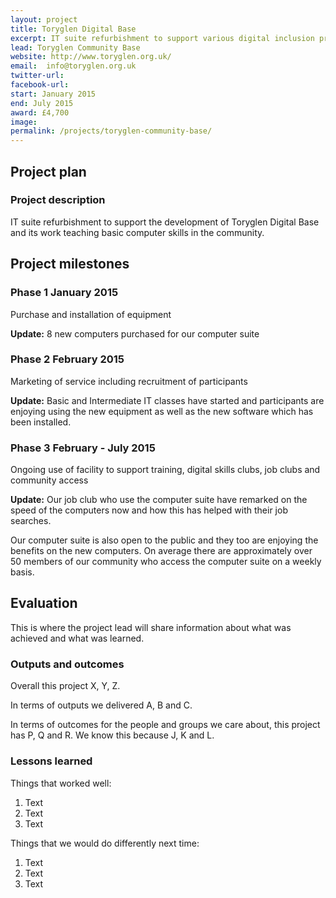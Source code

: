 ```yaml
---
layout: project
title: Toryglen Digital Base
excerpt: IT suite refurbishment to support various digital inclusion projects
lead: Toryglen Community Base
website: http://www.toryglen.org.uk/
email:  info@toryglen.org.uk
twitter-url: 
facebook-url: 
start: January 2015
end: July 2015
award: £4,700
image:
permalink: /projects/toryglen-community-base/ 
---
```


## Project plan

### Project description

IT suite refurbishment to support the development of Toryglen Digital Base and its work teaching basic computer skills in the community. 


## Project milestones

### Phase 1 January 2015

Purchase and installation of equipment


**Update:** 8 new computers purchased for our computer suite

### Phase 2 February 2015

Marketing of service including recruitment of participants 


**Update:** Basic and Intermediate IT classes have started and participants are enjoying using the new equipment as well as the new software which has been installed. 

### Phase 3 February - July 2015

Ongoing use of facility to support training, digital skills clubs, job clubs and community access 


**Update:** Our job club who use the computer suite have remarked on the speed of the computers now and how this has helped with their job searches. 

Our computer suite is also open to the public and they too are enjoying the benefits on the new computers. On average there are approximately over 50 members of our community who access the computer suite on a weekly basis.


## Evaluation

This is where the project lead will share information about what was achieved and what was learned.

### Outputs and outcomes

Overall this project X, Y, Z.

In terms of outputs we delivered A, B and C.

In terms of outcomes for the people and groups we care about, this project has P, Q and R. We know this because J, K and L.

### Lessons learned

Things that worked well:

1. Text
2. Text
3. Text

Things that we would do differently next time:

1. Text
2. Text
3. Text

